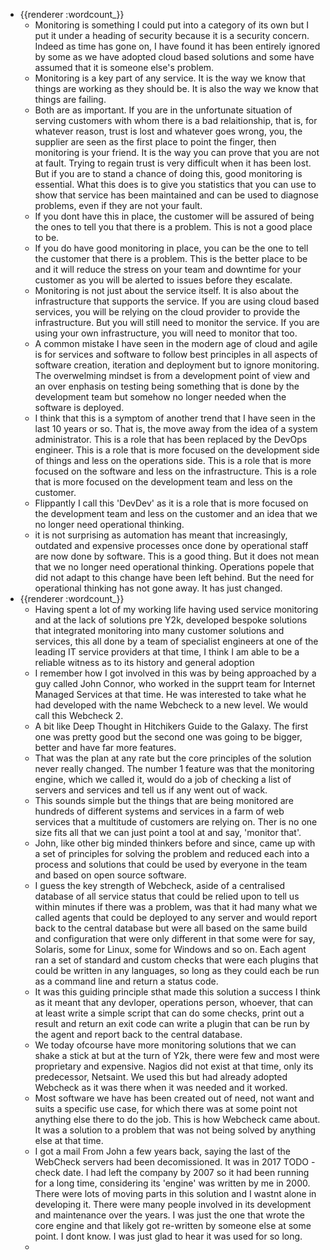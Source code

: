 - {{renderer :wordcount_}}
	- Monitoring is something I could put into a category of its own but I put it under a heading of security because it is a security concern. Indeed as time has gone on, I have found it has been entirely ignored by some as we have adopted cloud based solutions and some have assumed that it is someone else's problem.
	- Monitoring is a key part of any service. It is the way we know that things are working as they should be. It is also the way we know that things are failing.
	- Both are as important. If you are in the unfortunate situation of serving customers with whom there is a bad relaitionship, that is, for whatever reason, trust is lost and whatever goes wrong, you, the supplier are seen as the first place to point the finger, then monitoring is your friend. It is the way you can prove that you are not at fault. Trying to regain trust is very difficult when it has been lost. But if you are to stand a chance of doing this, good monitoring is essential. What this does is to give you statistics that you can use to show that service has been maintained and can be used to diagnose problems, even if they are not your fault.
	- If you dont have this in place, the customer will be assured of being the ones to tell you that there is a problem. This is not a good place to be.
	- If you do have good monitoring in place, you can be the one to tell the customer that there is a problem. This is the better place to be and it will reduce the stress on your team and downtime for your customer as you will be alerted to issues before they escalate.
	- Monitoring is not just about the service itself. It is also about the infrastructure that supports the service. If you are using cloud based services, you will be relying on the cloud provider to provide the infrastructure. But you will still need to monitor the service. If you are using your own infrastructure, you will need to monitor that too.
	- A common mistake I have seen in the modern age of cloud and agile is for services and software to follow best principles in all aspects of software creation, iteration and deployment but to ignore monitoring. The overwelming mindset is from a development point of view and an over enphasis on testing being something that is done by the development team but somehow no longer needed when the software is deployed.
	- I think that this is a symptom of another trend that I have seen in the last 10 years or so. That is, the move away from the idea of a system administrator. This is a role that has been replaced by the DevOps engineer. This is a role that is more focused on the development side of things and less on the operations side. This is a role that is more focused on the software and less on the infrastructure. This is a role that is more focused on the development team and less on the customer.
	- Flippantly I call this 'DevDev' as it is a role that is more focused on the development team and less on the customer and an idea that we no longer need operational thinking.
	- it is not surprising as automation has meant that increasingly, outdated and expensive processes once done by operational staff are now done by software. This is a good thing. But it does not mean that we no longer need operational thinking. Operations popele that did not adapt to this change have been left behind. But the need for operational thinking has not gone away. It has just changed.
- {{renderer :wordcount_}}
	- Having spent a lot of my working life having used service monitoring and at the lack of solutions pre Y2k, developed bespoke solutions that integrated monitoring into many customer solutions and services, this all done by a team of specialist engineers at one of the leading IT service providers at that time, I think I am able to be a reliable witness as to its history and general adoption
	- I remember how I got involved in this was by being approached by a guy called John Connor, who worked in the supprt team for Internet Managed Services at that time. He was interested to take what he had developed with the name Webcheck to a new level. We would call this Webcheck 2. 
	- A bit like Deep Thought in Hitchikers Guide to the Galaxy. The first one was pretty good but the second one was going to be bigger, better and have far more features. 
	- That was the plan at any rate but the core principles of the solution never really changed. The number 1 feature was that the monitoring engine, which we called it, would do a job of checking a list of servers and services and tell us if any went out of wack. 
	- This sounds simple but the things that are being monitored are hundreds of different systems and services in a farm of web services that a multitude of customers are relying on. Ther is no one size fits all that we can just point a tool at and say, 'monitor that'.
	- John, like other big minded thinkers before and since, came up with a set of principles for solving the problem and reduced each into a process and solutions that could be used by everyone in the team and based on open source software.
	- I guess the key strength of Webcheck, aside of a centralised database of all service status that could be relied upon to tell us within minutes if there was a problem, was that it had many what we called agents that could be deployed to any server and would report back to the central database but were all based on the same build and configuration that were only different in that some were for say, Solaris, some for Linux, some for Windows and so on. Each agent ran a set of standard and custom checks that were each plugins that could be written in any languages, so long as they could each be run as a command line and return a status code.
	- It was this guiding principle sthat made this solution a success I think as it meant that any devloper, operations person, whoever, that can at least write a simple script that can do some checks, print out a result and return an exit code can write a plugin that can be run by the agent and report back to the central database.
	- We today ofcourse have more monitoring solutions that we can shake a stick at but at the turn of Y2k, there were few and most were proprietary and expensive. Nagios did not exist at that time, only its predecessor, Netsaint. We used this but had already adopted Webcheck as it was there when it was needed and it worked.
	- Most software we have has been created out of need, not want and suits a specific use case, for which there was at some point not anything else there to do the job. This is how Webcheck came about. It was a solution to a problem that was not being solved by anything else at that time.
	- I got a mail From John a few years back, saying the last of the WebCheck servers had been decomissioned. It was in 2017 TODO - check date. I had left the company by 2007 so it had been running for a long time, considering its 'engine' was written by me in 2000. There were lots of moving parts in this solution and I wastnt alone in developing it. There were many people involved in its development and maintenance over the years. I was just the one that wrote the core engine and that likely got re-written by someone else at some point. I dont know. I was just glad to hear it was used for so long.
	- 